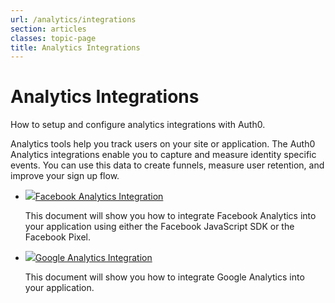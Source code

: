 ```yaml
---
url: /analytics/integrations
section: articles
classes: topic-page
title: Analytics Integrations
---
```


<div class="topic-page-header">
  <div data-name="example" class="topic-page-badge"></div>
  <h1>Analytics Integrations</h1>
  <p>
    How to setup and configure analytics integrations with Auth0.
  </p>
</div>

Analytics tools help you track users on your site or application. The Auth0 Analytics integrations enable you to capture and measure identity specific events. You can use this data to create funnels, measure user retention, and improve your sign up flow.

<ul class="topic-links">
  <li>
    <img class="icon-logo" src="/img/icons/facebook.svg" /><a href="/analytics/integrations/facebook-analytics">Facebook Analytics Integration</a>
    <p>
      This document will show you how to integrate Facebook Analytics into your application using either the Facebook JavaScript SDK or the Facebook Pixel.
    </p>
  </li>
  <li>
    <img class="icon-logo" src="/img/icons/google.svg" /><a href="/analytics/integrations/google-analytics">Google Analytics Integration</a>
    <p>
      This document will show you how to integrate Google Analytics into your application.
    </p>
  </li>
</ul>
